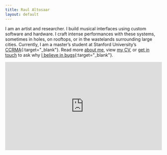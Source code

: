 ```yaml
---
title: Raul Altosaar
layout: default
---
```


I am an artist and researcher. I build musical interfaces using custom software and hardware. I craft intense performances with these systems, sometimes in holes, on rooftops, or in the wastelands surrounding large cities. Currently, I am a master’s student at Stanford University’s [CCRMA](https://ccrma.stanford.edu/about){:target="_blank"}. Read more [about me](/about), view [my CV](), or [get in touch](mailto:altosaar@stanford.edu) to ask why [I believe in bugs](https://www.youtube.com/watch?v=jlUvfJnREO8){:target="_blank"}. 

<html>

<div style="padding:56.25% 0 0 0;position:relative;"><iframe src="https://player.vimeo.com/video/347904695?color=ff9933&byline=0&title=0&portrait=0" style="position:absolute;top:0;left:0;width:100%;height:100%;" frameborder="0" allow="autoplay; fullscreen" allowfullscreen></iframe></div><script src="https://player.vimeo.com/api/player.js"></script>

</html>